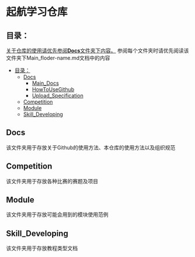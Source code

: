 # 起航学习仓库

## 目录：
<u>关于仓库的使用请优先参阅**Docs**文件夹下内容。</u>
参阅每个文件夹时请优先阅读该文件夹下Main_floder-name.md文档中的内容

- [目录：](目录)
  - [Docs](#docs)
    - [Main_Docs](Docs/Main_Docs.md)
    - [HowToUseGithub](Docs/HowToUseGithub.md)
    - [Upload_Specification](Docs/Upload_Specification.md)
  - [Competition](#competition)
  - [Module](#module)
  - [Skill\_Developing](#skill_developing)

## Docs

该文件夹用于存放关于Github的使用方法、本仓库的使用方法以及组织规范

## Competition

该文件夹用于存放各种比赛的赛题及项目

## Module

该文件夹用于存放可能会用到的模块使用范例

## Skill_Developing

该文件夹用于存放教程类型文档